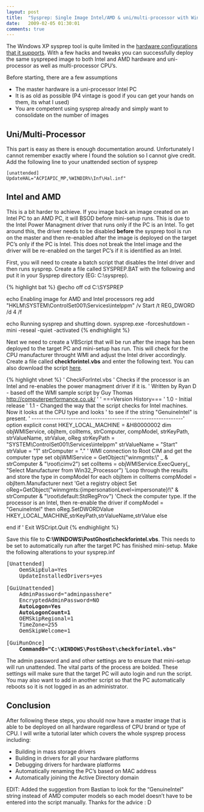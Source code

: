 ```yaml
---
layout: post
title:  "Sysprep: Single Image Intel/AMD & uni/multi-processor with Windows XP"
date:   2009-02-05 01:30:01
comments: true
---
```


The Windows XP sysprep tool is quite limited in the [hardware configurations that it supports](http://support.microsoft.com/kb/828287). With a few hacks and tweaks you can successfully deploy the same syspreped image to both Intel and AMD hardware and uni-processor as well as multi-processor CPU’s.

Before starting, there are a few assumptions

- The master hardware is a uni-processor Intel PC
- It is as old as possible (P4 vintage is good if you can get your hands on them, its what I used)
- You are competent using sysprep already and simply want to consolidate on the number of images

Uni/Multi-Processor
-------------------

This part is easy as there is enough documentation around. Unfortunately I cannot remember exactly where I found the solution so I cannot give credit. Add the following line to your unattended section of sysprep

    [unattended]
    UpdateHAL="ACPIAPIC_MP,%WINDIR%\Inf\Hal.inf"

Intel and AMD
-------------

This is a bit harder to achieve. If you image back an image created on an Intel PC to an AMD PC, it will BSOD before mini-setup runs. This is due to the Intel Power Managment driver that runs only if the PC is an Intel. To get around this, the driver needs to be disabled **before** the sysprep tool is run on the master and then re-enabled after the image is deployed on the target PC’s only if the PC is Intel. This does not break the Intel image and the driver will be re-enabled on the target PC’s if it is identified as an Intel.

First, you will need to create a batch script that disables the Intel driver and then runs sysprep. Create a file called SYSPREP.BAT with the following and put it in your Sysprep directory (EG: C:\sysprep).

{% highlight bat %}
@echo off
cd C:\SYSPREP

echo Enabling image for AMD and Intel processors
reg add "HKLM\SYSTEM\ControlSet001\Services\intelppm" /v Start /t REG_DWORD /d 4 /f

echo Running sysprep and shutting down.
sysprep.exe -forceshutdown -mini -reseal -quiet -activated
{% endhighlight %}

Next we need to create a VBScript that will be run after the image has been deployed to the target PC and mini-setup has run. This will check for the CPU manufacturer throught WMI and adjust the Intel driver accordingly. Create a file called **checkforintel.vbs** and enter the following text. You can also download the script [here](/assets/posts/checkforintel.vbs).

{% highlight vbnet %}
' CheckForIntel.vbs
' Checks if the processor is an Intel and re-enables the power managment driver if it is.
' Written by Ryan D - based off the WMI sample script by Guy Thomas http://computerperformance.co.uk/
'
' ===Version History===
' 1.0 - Initial release
' 1.1 - Changed the way that the script checks for Intel machines. Now it looks at the CPU type and looks
'         to see if the string "GenuineIntel" is present.
' --------------------------------------------------------------'
option explicit
const HKEY_LOCAL_MACHINE = &H80000002
dim objWMIService, objItem, colItems, strComputer, compModel, strKeyPath, strValueName, strValue, oReg
strKeyPath = "SYSTEM\ControlSet001\Services\intelppm"
strValueName = "Start"
strValue = "1"
strComputer = "."
' WMI connection to Root CIM and get the computer type
set objWMIService = GetObject("winmgmts:\\" _
& strComputer & "\root\cimv2")
set colItems = objWMIService.ExecQuery(_
"Select Manufacturer from Win32_Processor")
'Loop through the results and store the type in compModel
for each objItem in colItems
compModel = objItem.Manufacturer
next
'Get a registry object
Set oReg=GetObject("winmgmts:{impersonationLevel=impersonate}!\\" & strComputer & "\root\default:StdRegProv")
'Check the computer type. If the processor is an Intel, then re-enable the driver
if compModel = "GenuineIntel" then
 oReg.SetDWORDValue HKEY_LOCAL_MACHINE,strKeyPath,strValueName,strValue
else

end if
' Exit
WSCript.Quit
{% endhighlight %}

Save this file to **C:\WINDOWS\PostGhost\checkforintel.vbs**. This needs to be set to automatically run after the target PC has finished mini-setup. Make the following alterations to your sysprep.inf

<pre>
[Unattended]
    OemSkipEula=Yes
    UpdateInstalledDrivers=yes

[GuiUnattended]
    AdminPassword="adminpasshere"
    EncryptedAdminPassword=NO
    <strong>AutoLogon=Yes</strong>
    <strong>AutoLogonCount=1</strong>
    OEMSkipRegional=1
    TimeZone=255
    OemSkipWelcome=1

[GuiRunOnce]
    <strong>Command0="C:\WINDOWS\PostGhost\checkforintel.vbs"</strong>
</pre>

The admin password and and other settings are to ensure that mini-setup will run unattended. The vital parts of the process are bolded. These settings will make sure that the target PC will auto login and run the script. You may also want to add in another script so that the PC automatically reboots so it is not logged in as an administrator.

Conclusion
----------

After following these steps, you should now have a master image that is able to be deployed on all hardware regardless of CPU brand or type of CPU. I will write a tutorial later which covers the whole sysprep process including:

- Building in mass storage drivers
- Building in drivers for all your hardware platforms
- Debugging drivers for hardware platforms
- Automatically renaming the PC’s based on MAC address
- Automatically joining the Active Directory domain

EDIT: Added the suggestion from Bastian to look for the “GenuineIntel” string instead of AMD computer models so each model doesn’t have to be entered into the script manually. Thanks for the advice : D

